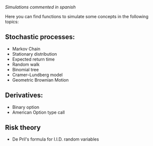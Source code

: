 *Simulations commented in spanish*

Here you can find functions to simulate some concepts in the following topics:

## Stochastic processes:

* Markov Chain
* Stationary distribution
* Expected return time
* Random walk
* Binomial tree
* Cramer–Lundberg model
* Geometric Brownian Motion

## Derivatives:

* Binary option
* American Option type call

## Risk theory

* De Pril's formula for I.I.D. random variables
